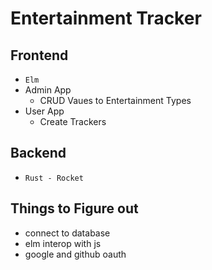 # Entertainment Tracker

## Frontend
- `Elm`
- Admin App
  - CRUD Vaues to Entertainment Types 
- User App
  - Create Trackers

## Backend 
- `Rust - Rocket`

## Things to Figure out
- connect to database
- elm interop with js
- google and github oauth

